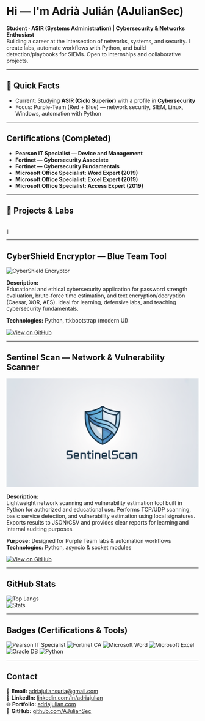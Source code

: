 #  Hi — I'm Adrià Julián (AJulianSec)

**Student · ASIR (Systems Administration) | Cybersecurity & Networks Enthusiast**  
Building a career at the intersection of networks, systems, and security. I create labs, automate workflows with Python, and build detection/playbooks for SIEMs. Open to internships and collaborative projects.

---

## 🎯 Quick Facts
- Current: Studying **ASIR (Ciclo Superior)** with a profile in **Cybersecurity**  
- Focus: Purple-Team (Red + Blue) — network security, SIEM, Linux, Windows, automation with Python

---

##  Certifications (Completed)
- **Pearson IT Specialist — Device and Management**  
- **Fortinet — Cybersecurity Associate**  
- **Fortinet — Cybersecurity Fundamentals**  
- **Microsoft Office Specialist: Word Expert (2019)**  
- **Microsoft Office Specialist: Excel Expert (2019)**  
- **Microsoft Office Specialist: Access Expert (2019)**

---

## 🔭 Projects & Labs

                                                                                                                                                       |                                                                                           

---

## CyberShield Encryptor — Blue Team Tool
![CyberShield Encryptor](https://raw.githubusercontent.com/AJulianSec/CyberShield-BlueTeam-Tool/main/cybershieldencryptor_BANNER.jpg)

**Description:**  
Educational and ethical cybersecurity application for password strength evaluation, brute-force time estimation, and text encryption/decryption (Caesar, XOR, AES). Ideal for learning, defensive labs, and teaching cybersecurity fundamentals.

**Technologies:** Python, ttkbootstrap (modern UI)

[![View on GitHub](https://img.shields.io/badge/View%20on-GitHub-181717?style=for-the-badge&logo=github)](https://github.com/AJulianSec/CyberShield-BlueTeam-Tool)

---

## Sentinel Scan — Network & Vulnerability Scanner
![Sentinel Scan](https://raw.githubusercontent.com/AJulianSec/SentinelScan/main/logo_sentinel_scan.jpg)

**Description:**  
Lightweight network scanning and vulnerability estimation tool built in Python for authorized and educational use. Performs TCP/UDP scanning, basic service detection, and vulnerability estimation using local signatures. Exports results to JSON/CSV and provides clear reports for learning and internal auditing purposes.

**Purpose:** Designed for Purple Team labs & automation workflows  
**Technologies:** Python, asyncio & socket modules

[![View on GitHub](https://img.shields.io/badge/View%20on-GitHub-181717?style=for-the-badge&logo=github)](https://github.com/AJulianSec/SentinelScan)

                                                                                                                                                                                                                                                                                                                                                                                                                                                                                                                                                                                                                                                                                                           

---

##  GitHub Stats

![Top Langs](https://github-readme-stats.vercel.app/api/top-langs/?username=AJulianSec&layout=compact&theme=dark)  
![Stats](https://github-readme-stats.vercel.app/api?username=AJulianSec&show_icons=true&count_private=true&theme=dark)

---

##  Badges (Certifications & Tools)

![Pearson IT Specialist](https://img.shields.io/badge/Pearson-IT%20Specialist-blue?style=flat&logo=pearson)
![Fortinet CA](https://img.shields.io/badge/Fortinet-Cybersec%20Associate-red?style=flat&logo=fortinet)
![Microsoft Word](https://img.shields.io/badge/Microsoft-Word%20Expert-blue?style=flat&logo=microsoft-word)
![Microsoft Excel](https://img.shields.io/badge/Microsoft-Excel%20Expert-green?style=flat&logo=microsoft-excel)
![Oracle DB](https://img.shields.io/badge/Oracle-Database%20Associate-red?style=flat&logo=oracle)
![Python](https://img.shields.io/badge/Python-Scripting%20(Learn)-blue?style=flat&logo=python)

---

##  Contact

📧 **Email:** [adriajuliansuria@gmail.com](mailto:adriajuliansuria@gmail.com)  
💼 **LinkedIn:** [linkedin.com/in/adriajulian](https://www.linkedin.com/in/adriajulian/)  
🌐 **Portfolio:** [adriajulian.com](https://www.adriajulian.com/)  
🐙 **GitHub:** [github.com/AJulianSec](https://github.com/AJulianSec)




